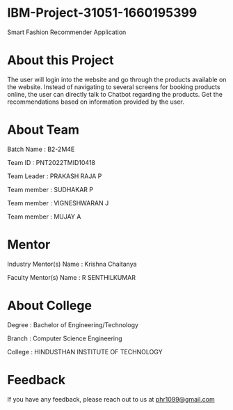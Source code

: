 # IBM-Project-31051-1660195399

Smart Fashion Recommender Application

# About this Project 

The user will login into the website and go through the products available on the website. Instead of navigating to several screens for booking products online, the user can directly talk to Chatbot regarding the products. Get the recommendations based on information provided by the user.

# About Team

Batch Name : B2-2M4E

Team ID : PNT2022TMID10418

Team Leader : PRAKASH RAJA P

Team member : SUDHAKAR P

Team member : VIGNESHWARAN J

Team member : MUJAY A

# Mentor

Industry Mentor(s) Name : Krishna Chaitanya

Faculty Mentor(s) Name : R SENTHILKUMAR


# About College

Degree : Bachelor of Engineering/Technology

Branch : Computer Science Engineering

College : HINDUSTHAN INSTITUTE OF TECHNOLOGY

# Feedback
If you have any feedback, please reach out to us at phr1099@gmail.com
